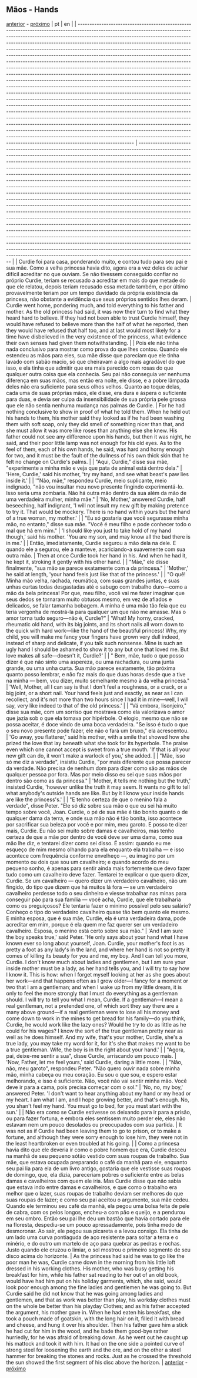 ## Mãos - Hands
[anterior](./chapter-08.md) - [próximo](./chapter-10.md)
| pt                                                                                                                                                                                                                                                                                                                                                                                                                                                                                                                                                                                                                                                                                                                                                                                                                                                                                                                                                                                                                                                                                                                                                                                                                                                                                                                                                                                                                                                                                                                                                                 | en                                                                                                                                                                                                                                                                                                                                                                                                                                                                                                                                                                                                                                                                                                                                                                                                                                                                                                                                                                                                                                                                                                                                                                                                                                                                                                                                                                                                                                                                                   |
| ------------------------------------------------------------------------------------------------------------------------------------------------------------------------------------------------------------------------------------------------------------------------------------------------------------------------------------------------------------------------------------------------------------------------------------------------------------------------------------------------------------------------------------------------------------------------------------------------------------------------------------------------------------------------------------------------------------------------------------------------------------------------------------------------------------------------------------------------------------------------------------------------------------------------------------------------------------------------------------------------------------------------------------------------------------------------------------------------------------------------------------------------------------------------------------------------------------------------------------------------------------------------------------------------------------------------------------------------------------------------------------------------------------------------------------------------------------------------------------------------------------------------------------------------------------------ | ------------------------------------------------------------------------------------------------------------------------------------------------------------------------------------------------------------------------------------------------------------------------------------------------------------------------------------------------------------------------------------------------------------------------------------------------------------------------------------------------------------------------------------------------------------------------------------------------------------------------------------------------------------------------------------------------------------------------------------------------------------------------------------------------------------------------------------------------------------------------------------------------------------------------------------------------------------------------------------------------------------------------------------------------------------------------------------------------------------------------------------------------------------------------------------------------------------------------------------------------------------------------------------------------------------------------------------------------------------------------------------------------------------------------------------------------------------------------------------ |
| Curdie foi para casa, ponderando muito, e contou tudo para seu pai e sua mãe. Como a velha princesa havia dito, agora era a vez deles de achar difícil acreditar no que ouviam. Se não tivessem conseguido confiar no próprio Curdie, teriam se recusado a acreditar em mais do que metade do que ele relatou, depois teriam recusado essa metade também, e por último provavelmente teriam por um tempo duvidado da própria existência da princesa, não obstante a evidência que seus próprios sentidos lhes deram.                                                                                                                                                                                                                                                                                                                                                                                                                                                                                                                                                                                                                                                                                                                                                                                                                                                                                                                                                                                                                                               | Curdie went home, pondering much, and told everything to his father and mother. As the old princess had said, it was now their turn to find what they heard hard to believe. If they had not been able to trust Curdie himself, they would have refused to believe more than the half of what he reported, then they would have refused that half too, and at last would most likely for a time have disbelieved in the very existence of the princess, what evidence their own senses had given them notwithstanding.                                                                                                                                                                                                                                                                                                                                                                                                                                                                                                                                                                                                                                                                                                                                                                                                                                                                                                                                                               |
| Pois ele não tinha nada conclusivo para mostrar como prova do que lhes contou. Quando ele estendeu as mãos para eles, sua mãe disse que pareciam que ele tinha lavado com sabão macio, só que cheiravam a algo mais agradável do que isso, e ela tinha que admitir que era mais parecido com rosas do que qualquer outra coisa que ela conhecia. Seu pai não conseguia ver nenhuma diferença em suas mãos, mas então era noite, ele disse, e a pobre lâmpada deles não era suficiente para seus olhos velhos. Quanto ao toque delas, cada uma de suas próprias mãos, ele disse, era dura e áspera o suficiente para duas, e devia ser culpa da insensibilidade de sua própria pele grossa que ele não sentia nenhuma mudança nas palmas de Curdie.                                                                                                                                                                                                                                                                                                                                                                                                                                                                                                                                                                                                                                                                                                                                                                                                                 | For he had nothing conclusive to show in proof of what he told them. When he held out his hands to them, his mother said they looked as if he had been washing them with soft soap, only they did smell of something nicer than that, and she must allow it was more like roses than anything else she knew. His father could not see any difference upon his hands, but then it was night, he said, and their poor little lamp was not enough for his old eyes. As to the feel of them, each of his own hands, he said, was hard and horny enough for two, and it must be the fault of the dullness of his own thick skin that he felt no change on Curdie's palms.                                                                                                                                                                                                                                                                                                                                                                                                                                                                                                                                                                                                                                                                                                                                                                                                                 |
| "Aqui, Curdie," disse sua mãe, "experimente a minha mão e veja que pata de animal está dentro dela."                                                                                                                                                                                                                                                                                                                                                                                                                                                                                                                                                                                                                                                                                                                                                                                                                                                                                                                                                                                                                                                                                                                                                                                                                                                                                                                                                                                                                                                               | 'Here, Curdie,' said his mother, 'try my hand, and see what beast's paw lies inside it.'                                                                                                                                                                                                                                                                                                                                                                                                                                                                                                                                                                                                                                                                                                                                                                                                                                                                                                                                                                                                                                                                                                                                                                                                                                                                                                                                                                                             |
| '"Não, mãe," respondeu Curdie, meio suplicante, meio indignado, "não vou insultar meu novo presente fingindo experimentá-lo. Isso seria uma zombaria. Não há outra mão dentro da sua além da mão de uma verdadeira mulher, minha mãe."                                                                                                                                                                                                                                                                                                                                                                                                                                                                                                                                                                                                                                                                                                                                                                                                                                                                                                                                                                                                                                                                                                                                                                                                                                                                                                                             | 'No, Mother,' answered Curdie, half beseeching, half indignant, 'I will not insult my new gift by making pretence to try it. That would be mockery. There is no hand within yours but the hand of a true woman, my mother.'                                                                                                                                                                                                                                                                                                                                                                                                                                                                                                                                                                                                                                                                                                                                                                                                                                                                                                                                                                                                                                                                                                                                                                                                                                                          |
| "Eu só gostaria que você segurasse minha mão, no entanto," disse sua mãe. "Você é meu filho e pode conhecer todo o mal que há em mim."                                                                                                                                                                                                                                                                                                                                                                                                                                                                                                                                                                                                                                                                                                                                                                                                                                                                                                                                                                                                                                                                                                                                                                                                                                                                                                                                                                                                                             | 'I should like you just to take hold of my hand though,' said his mother. 'You are my son, and may know all the bad there is in me.'                                                                                                                                                                                                                                                                                                                                                                                                                                                                                                                                                                                                                                                                                                                                                                                                                                                                                                                                                                                                                                                                                                                                                                                                                                                                                                                                                 |
| Então, imediatamente, Curdie segurou a mão dela na dele. E quando ele a segurou, ele a manteve, acariciando-a suavemente com sua outra mão.                                                                                                                                                                                                                                                                                                                                                                                                                                                                                                                                                                                                                                                                                                                                                                                                                                                                                                                                                                                                                                                                                                                                                                                                                                                                                                                                                                                                                        | Then at once Curdie took her hand in his. And when he had it, he kept it, stroking it gently with his other hand.                                                                                                                                                                                                                                                                                                                                                                                                                                                                                                                                                                                                                                                                                                                                                                                                                                                                                                                                                                                                                                                                                                                                                                                                                                                                                                                                                                    |
| "Mãe," ele disse finalmente, "sua mão se parece exatamente com a da princesa."                                                                                                                                                                                                                                                                                                                                                                                                                                                                                                                                                                                                                                                                                                                                                                                                                                                                                                                                                                                                                                                                                                                                                                                                                                                                                                                                                                                                                                                                                     | 'Mother,' he said at length, 'your hand feels just like that of the princess.'                                                                                                                                                                                                                                                                                                                                                                                                                                                                                                                                                                                                                                                                                                                                                                                                                                                                                                                                                                                                                                                                                                                                                                                                                                                                                                                                                                                                       |
| "O quê! Minha mão velha, rachada, reumática, com suas grandes juntas, e suas unhas curtas todas desgastadas até o sabugo com trabalho duro—como a mão da bela princesa! Por que, meu filho, você vai me fazer imaginar que seus dedos se tornaram muito obtusos mesmo, em vez de afiados e delicados, se falar tamanha bobagem. A minha é uma mão tão feia que eu teria vergonha de mostrá-la para qualquer um que não me amasse. Mas o amor torna tudo seguro—não é, Curdie?"                                                                                                                                                                                                                                                                                                                                                                                                                                                                                                                                                                                                                                                                                                                                                                                                                                                                                                                                                                                                                                                                                     | 'What! My horny, cracked, rheumatic old hand, with its big joints, and its short nails all worn down to the quick with hard work—like the hand of the beautiful princess! Why, my child, you will make me fancy your fingers have grown very dull indeed, instead of sharp and delicate, if you talk such nonsense. Mine is such an ugly hand I should be ashamed to show it to any but one that loved me. But love makes all safe—doesn't it, Curdie?'                                                                                                                                                                                                                                                                                                                                                                                                                                                                                                                                                                                                                                                                                                                                                                                                                                                                                                                                                                                                                              |
| " Bem, mãe, tudo o que posso dizer é que não sinto uma aspereza, ou uma rachadura, ou uma junta grande, ou uma unha curta. Sua mão parece exatamente, tão próxima quanto posso lembrar, e não faz mais do que duas horas desde que a tive na minha — bem, vou dizer, muito semelhante mesmo à da velha princesa."                                                                                                                                                                                                                                                                                                                                                                                                                                                                                                                                                                                                                                                                                                                                                                                                                                                                                                                                                                                                                                                                                                                                                                                                                                                  | 'Well, Mother, all I can say is that I don't feel a roughness, or a crack, or a big joint, or a short nail. Your hand feels just and exactly, as near as I can recollect, and it's not more than two hours since I had it in mine—well, I will say, very like indeed to that of the old princess.'                                                                                                                                                                                                                                                                                                                                                                                                                                                                                                                                                                                                                                                                                                                                                                                                                                                                                                                                                                                                                                                                                                                                                                                   |
| "Vá embora, lisonjeiro," disse sua mãe, com um sorriso que mostrava como ela valorizava o amor que jazia sob o que ela tomava por hipérbole. O elogio, mesmo que não se possa aceitar, é doce vindo de uma boca verdadeira. "Se isso é tudo o que o seu novo presente pode fazer, ele não o fará um bruxo," ela acrescentou.                                                                                                                                                                                                                                                                                                                                                                                                                                                                                                                                                                                                                                                                                                                                                                                                                                                                                                                                                                                                                                                                                                                                                                                                                                       | 'Go away, you flatterer,' said his mother, with a smile that showed how she prized the love that lay beneath what she took for its hyperbole. The praise even which one cannot accept is sweet from a true mouth. 'If that is all your new gift can do, it won't make a warlock of you,' she added.                                                                                                                                                                                                                                                                                                                                                                                                                                                                                                                                                                                                                                                                                                                                                                                                                                                                                                                                                                                                                                                                                                                                                                                  |
| "Mãe, isso só me diz a verdade", insistiu Curdie, "por mais diferente que possa parecer da verdade. Não precisa de nenhum dom para dizer como são as mãos de qualquer pessoa por fora. Mas por meio disso eu sei que suas mãos por dentro são como as da princesa."                                                                                                                                                                                                                                                                                                                                                                                                                                                                                                                                                                                                                                                                                                                                                                                                                                                                                                                                                                                                                                                                                                                                                                                                                                                                                                | 'Mother, it tells me nothing but the truth,' insisted Curdie, 'however unlike the truth it may seem. It wants no gift to tell what anybody's outside hands are like. But by it I know your inside hands are like the princess's.'                                                                                                                                                                                                                                                                                                                                                                                                                                                                                                                                                                                                                                                                                                                                                                                                                                                                                                                                                                                                                                                                                                                                                                                                                                                    |
| "E tenho certeza de que o menino fala a verdade", disse Peter. "Ele só diz sobre sua mão o que eu sei há muito tempo sobre você, Joan. Curdie, o pé de sua mãe é tão bonito quanto o de qualquer dama da terra, e onde sua mão não é tão bonita, isso acontece por sacrificar sua beleza por você e por mim, meu garoto. E posso te dizer mais, Curdie. Eu não sei muito sobre damas e cavalheiros, mas tenho certeza de que a mãe por dentro de você deve ser uma dama, como sua mão lhe diz, e tentarei dizer como sei disso. É assim: quando eu me esqueço de mim mesmo olhando para ela enquanto ela trabalha — e isso acontece com frequência conforme envelheço —, eu imagino por um momento ou dois que sou um cavalheiro; e quando acordo do meu pequeno sonho, é apenas para sentir ainda mais fortemente que devo fazer tudo como um cavalheiro deve fazer. Tentarei te explicar o que quero dizer, Curdie. Se um cavalheiro — quero dizer um verdadeiro cavalheiro, não um fingido, do tipo que dizem que há muitos lá fora — se um verdadeiro cavalheiro perdesse todo o seu dinheiro e viesse trabalhar nas minas para conseguir pão para sua família — você acha, Curdie, que ele trabalharia como os preguiçosos? Ele tentaria fazer o mínimo possível pelo seu salário? Conheço o tipo do verdadeiro cavalheiro quase tão bem quanto ele mesmo. E minha esposa, que é sua mãe, Curdie, ela é uma verdadeira dama, pode acreditar em mim, porque é ela quem me faz querer ser um verdadeiro cavalheiro. Esposa, o menino está certo sobre sua mão." | 'And I am sure the boy speaks true,' said Peter. 'He only says about your hand what I have known ever so long about yourself, Joan. Curdie, your mother's foot is as pretty a foot as any lady's in the land, and where her hand is not so pretty it comes of killing its beauty for you and me, my boy. And I can tell you more, Curdie. I don't know much about ladies and gentlemen, but I am sure your inside mother must be a lady, as her hand tells you, and I will try to say how I know it. This is how: when I forget myself looking at her as she goes about her work—and that happens often as I grow older—I fancy for a moment or two that I am a gentleman; and when I wake up from my little dream, it is only to feel the more strongly that I must do everything as a gentleman should. I will try to tell you what I mean, Curdie. If a gentleman—I mean a real gentleman, not a pretended one, of which sort they say there are a many above ground—if a real gentleman were to lose all his money and come down to work in the mines to get bread for his family—do you think, Curdie, he would work like the lazy ones? Would he try to do as little as he could for his wages? I know the sort of the true gentleman pretty near as well as he does himself. And my wife, that's your mother, Curdie, she's a true lady, you may take my word for it, for it's she that makes me want to be a true gentleman. Wife, the boy is in the right about your hand.' |
| "Agora, pai, deixe-me sentir a sua", disse Curdie, arriscando um pouco mais.                                                                                                                                                                                                                                                                                                                                                                                                                                                                                                                                                                                                                                                                                                                                                                                                                                                                                                                                                                                                                                                                                                                                                                                                                                                                                                                                                                                                                                                                                       | 'Now, Father, let me feel yours,' said Curdie, daring a little more.                                                                                                                                                                                                                                                                                                                                                                                                                                                                                                                                                                                                                                                                                                                                                                                                                                                                                                                                                                                                                                                                                                                                                                                                                                                                                                                                                                                                                 |
| "Não, não, meu garoto", respondeu Peter. "Não quero ouvir nada sobre minha mão, minha cabeça ou meu coração. Eu sou o que sou, e espero estar melhorando, e isso é suficiente. Não, você não vai sentir minha mão. Você deve ir para a cama, pois precisa começar com o sol."                                                                                                                                                                                                                                                                                                                                                                                                                                                                                                                                                                                                                                                                                                                                                                                                                                                                                                                                                                                                                                                                                                                                                                                                                                                                                      | 'No, no, my boy,' answered Peter. 'I don't want to hear anything about my hand or my head or my heart. I am what I am, and I hope growing better, and that's enough. No, you shan't feel my hand. You must go to bed, for you must start with the sun.'                                                                                                                                                                                                                                                                                                                                                                                                                                                                                                                                                                                                                                                                                                                                                                                                                                                                                                                                                                                                                                                                                                                                                                                                                              |
| Não era como se Curdie estivesse os deixando para ir para a prisão, ou para fazer fortuna, e embora eles sentissem muito perder ele, eles não estavam nem um pouco desolados ou preocupados com sua partida.                                                                                                                                                                                                                                                                                                                                                                                                                                                                                                                                                                                                                                                                                                                                                                                                                                                                                                                                                                                                                                                                                                                                                                                                                                                                                                                                                       | It was not as if Curdie had been leaving them to go to prison, or to make a fortune, and although they were sorry enough to lose him, they were not in the least heartbroken or even troubled at his going.                                                                                                                                                                                                                                                                                                                                                                                                                                                                                                                                                                                                                                                                                                                                                                                                                                                                                                                                                                                                                                                                                                                                                                                                                                                                          |
| Como a princesa havia dito que ele deveria ir como o pobre homem que era, Curdie desceu na manhã de seu pequeno sótão vestido com suas roupas de trabalho. Sua mãe, que estava ocupada preparando o café da manhã para ele, enquanto seu pai lia para ela de um livro antigo, gostaria que ele vestisse suas roupas de domingo, que, ela dizia, pareceriam pobres o suficiente entre as belas damas e cavalheiros com quem ele iria. Mas Curdie disse que não sabia que estava indo entre damas e cavalheiros, e que como o trabalho era melhor que o lazer, suas roupas de trabalho deviam ser melhores do que suas roupas de lazer; e como seu pai aceitou o argumento, sua mãe cedeu. Quando ele terminou seu café da manhã, ela pegou uma bolsa feita de pele de cabra, com os pelos longos, encheu-a com pão e queijo, e a pendurou em seu ombro. Então seu pai lhe deu um bastão que havia cortado para ele na floresta, despediu-se um pouco apressadamente, pois tinha medo de desmoronar. Ao sair, ele pegou sua picareta e a levou consigo. Ela tinha de um lado uma curva pontiaguda de aço resistente para soltar a terra e o minério, e do outro um martelo de aço para quebrar as pedras e rochas. Justo quando ele cruzou o limiar, o sol mostrou o primeiro segmento de seu disco acima do horizonte.                                                                                                                                                                                                                                              | As the princess had said he was to go like the poor man he was, Curdie came down in the morning from his little loft dressed in his working clothes. His mother, who was busy getting his breakfast for him, while his father sat reading to her out of an old book, would have had him put on his holiday garments, which, she said, would look poor enough among the fine ladies and gentlemen he was going to. But Curdie said he did not know that he was going among ladies and gentlemen, and that as work was better than play, his workday clothes must on the whole be better than his playday Clothes; and as his father accepted the argument, his mother gave in. When he had eaten his breakfast, she took a pouch made of goatskin, with the long hair on it, filled it with bread and cheese, and hung it over his shoulder. Then his father gave him a stick he had cut for him in the wood, and he bade them good-bye rather hurriedly, for he was afraid of breaking down. As he went out he caught up his mattock and took it with him. It had on the one side a pointed curve of strong steel for loosening the earth and the ore, and on the other a steel hammer for breaking the stones and rocks. Just as he crossed the threshold the sun showed the first segment of his disc above the horizon.                                                                                                                                                           |
[anterior](./chapter-08.md) - [próximo](./chapter-10.md)
